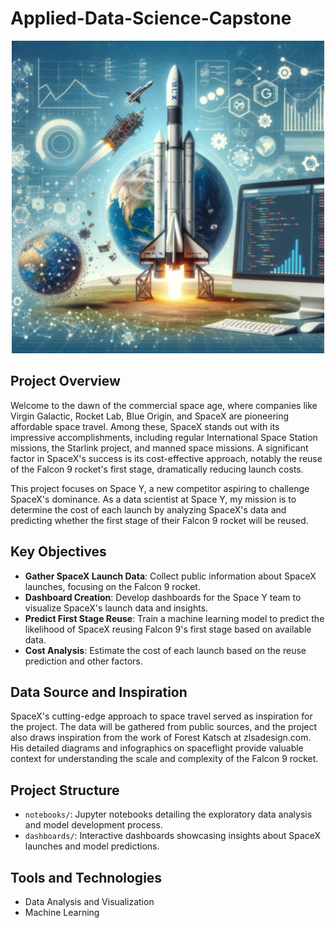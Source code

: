 # Applied-Data-Science-Capstone
<div align="center">
  <img src="poster.png" width="500">
</div>

## Project Overview

Welcome to the dawn of the commercial space age, where companies like Virgin Galactic, Rocket Lab, Blue Origin, and SpaceX are pioneering affordable space travel. Among these, SpaceX stands out with its impressive accomplishments, including regular International Space Station missions, the Starlink project, and manned space missions. A significant factor in SpaceX's success is its cost-effective approach, notably the reuse of the Falcon 9 rocket's first stage, dramatically reducing launch costs.

This project focuses on Space Y, a new competitor aspiring to challenge SpaceX's dominance. As a data scientist at Space Y, my mission is to determine the cost of each launch by analyzing SpaceX's data and predicting whether the first stage of their Falcon 9 rocket will be reused.

## Key Objectives

- **Gather SpaceX Launch Data**: Collect public information about SpaceX launches, focusing on the Falcon 9 rocket.
- **Dashboard Creation**: Develop dashboards for the Space Y team to visualize SpaceX's launch data and insights.
- **Predict First Stage Reuse**: Train a machine learning model to predict the likelihood of SpaceX reusing Falcon 9's first stage based on available data.
- **Cost Analysis**: Estimate the cost of each launch based on the reuse prediction and other factors.

## Data Source and Inspiration

SpaceX's cutting-edge approach to space travel served as inspiration for the project. The data will be gathered from public sources, and the project also draws inspiration from the work of Forest Katsch at zlsadesign.com. His detailed diagrams and infographics on spaceflight provide valuable context for understanding the scale and complexity of the Falcon 9 rocket.

## Project Structure

- `notebooks/`: Jupyter notebooks detailing the exploratory data analysis and model development process.
- `dashboards/`: Interactive dashboards showcasing insights about SpaceX launches and model predictions.

## Tools and Technologies

- Data Analysis and Visualization
- Machine Learning

